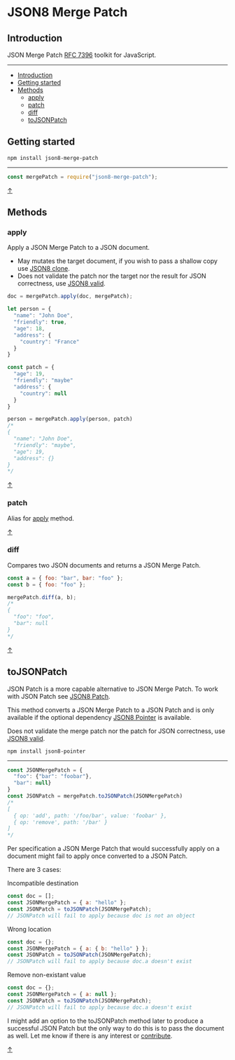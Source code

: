 # JSON8 Merge Patch

## Introduction

JSON Merge Patch [RFC 7396](https://tools.ietf.org/html/rfc7396) toolkit for JavaScript.

---

* [Introduction](#introduction)
* [Getting started](#getting-started)
* [Methods](#methods)
  * [apply](#apply)
  * [patch](#patch)
  * [diff](#diff)
  * [toJSONPatch](#tojsonpatch)

## Getting started

`npm install json8-merge-patch`

---

```javascript
const mergePatch = require("json8-merge-patch");
```

[↑](#json8-merge-patch)

## Methods

### apply

Apply a JSON Merge Patch to a JSON document.

* May mutates the target document, if you wish to pass a shallow copy use [JSON8 clone](https://github.com/sonnyp/JSON8/tree/master/packages/json8#ooclone).
* Does not validate the patch nor the target nor the result for JSON correctness, use [JSON8 valid](https://github.com/sonnyp/JSON8/tree/master/packages/json8#oovalid).

```javascript
doc = mergePatch.apply(doc, mergePatch);
```

```javascript
let person = {
  "name": "John Doe",
  "friendly": true,
  "age": 18,
  "address": {
    "country": "France"
  }
}

const patch = {
  "age": 19,
  "friendly": "maybe"
  "address": {
    "country": null
  }
}

person = mergePatch.apply(person, patch)
/*
{
  "name": "John Doe",
  "friendly": "maybe",
  "age": 19,
  "address": {}
}
*/
```

[↑](#json8-merge-patch)

### patch

Alias for [apply](#apply) method.

[↑](#json8-merge-patch)

### diff

Compares two JSON documents and returns a JSON Merge Patch.

```javascript
const a = { foo: "bar", bar: "foo" };
const b = { foo: "foo" };

mergePatch.diff(a, b);
/*
{
  "foo": "foo",
  "bar": null
}
*/
```

[↑](#json8-merge-patch)

## toJSONPatch

JSON Patch is a more capable alternative to JSON Merge Patch.
To work with JSON Patch see [JSON8 Patch](https://github.com/sonnyp/JSON8/tree/master/packages/patch).

This method converts a JSON Merge Patch to a JSON Patch and is only available if the optional dependency [JSON8 Pointer](https://github.com/sonnyp/JSON8/tree/master/packages/pointer) is available.

Does not validate the merge patch nor the patch for JSON correctness, use [JSON8 valid](https://github.com/sonnyp/JSON8/tree/master/packages/json8#oovalid).

`npm install json8-pointer`

---

```javascript
const JSONMergePatch = {
  "foo": {"bar": "foobar"},
  "bar": null}
}
const JSONPatch = mergePatch.toJSONPatch(JSONMergePatch)
/*
[
  { op: 'add', path: '/foo/bar', value: 'foobar' },
  { op: 'remove', path: '/bar' }
]
*/
```

Per specification a JSON Merge Patch that would successfully apply on a document might fail to apply once converted to a JSON Patch.

There are 3 cases:

Incompatible destination

```javascript
const doc = [];
const JSONMergePatch = { a: "hello" };
const JSONPatch = toJSONPatch(JSONMergePatch);
// JSONPatch will fail to apply because doc is not an object
```

Wrong location

```javascript
const doc = {};
const JSONMergePatch = { a: { b: "hello" } };
const JSONPatch = toJSONPatch(JSONMergePatch);
// JSONPatch will fail to apply because doc.a doesn't exist
```

Remove non-existant value

```javascript
const doc = {};
const JSONMergePatch = { a: null };
const JSONPatch = toJSONPatch(JSONMergePatch);
// JSONPatch will fail to apply because doc.a doesn't exist
```

I might add an option to the toJSONPatch method later to produce a successful JSON Patch but the only way to do this is to pass the document as well. Let me know if there is any interest or [contribute](https://github.com/sonnyp/JSON8/blob/master/CONTRIBUTING.md).

[↑](#json8-merge-patch)
